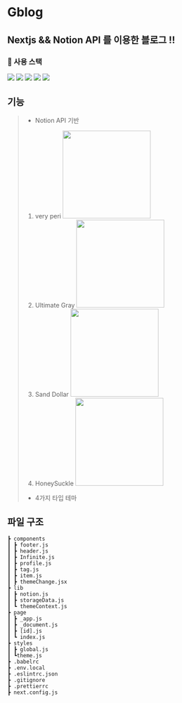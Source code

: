 <h1> Gblog</h1>

## Nextjs && Notion API 를 이용한 블로그 !!

### 🔧 사용 스택

<div style={}>
<img src="https://img.shields.io/badge/react-61DAFB?style=for-the-badge&logo=react&logoColor=black">
<img src="https://img.shields.io/badge/next.js-000000?style=for-the-badge&logo=nextdotjs&logoColor=white"/>
<img  src="https://img.shields.io/badge/styled--components-DB7093?style=for-the-badge&logo=styled-components&logoColor=white" />
<img  src="https://img.shields.io/badge/JavaScript-323330?style=for-the-badge&logo=javascript&logoColor=F7DF1E" />
<img src="https://img.shields.io/badge/Notion-000000?style=for-the-badge&logo=notion&logoColor=white" />
</div>

## 기능

> - Notion API 기반
>
> 1. very peri
>    <img src="https://user-images.githubusercontent.com/102665966/199334484-137ef567-5b3f-480f-b8cc-2b8ed9b2a86a.png" width="200" />
> 2. Ultimate Gray
>    <img src="https://user-images.githubusercontent.com/102665966/199334654-2a6d05a2-ca3f-4a9e-80bb-ad6c58e4c52d.png" width="200"/>
> 3. Sand Dollar
>    <img  src="https://user-images.githubusercontent.com/102665966/199334661-ced7f8b0-a5fb-437a-9546-32f744f4e67d.png" width="200"/>
> 4. HoneySuckle
>    <img src="https://user-images.githubusercontent.com/102665966/199334668-3275e613-3de5-4b90-8743-e76513ac67b1.png" width="200"/>
>
> - 4가지 타입 테마

## 파일 구조

```
┣ components
┃ ┣ footer.js
┃ ┣ header.js
┃ ┣ Infinite.js
┃ ┣ profile.js
┃ ┣ tag.js
┃ ┣ item.js
┃ ┣ themeChange.jsx
┣ lib
┃ ┣ notion.js
┃ ┣ storageData.js
┃ ┗ themeContext.js
┣ page
┃ ┣ _app.js
┃ ┣ _document.js
┃ ┣ [id].js
┃ ┗ index.js
┣ styles
┃ ┣ global.js
┃ ┗theme.js
┣ .babelrc
┣ .env.local
┣ .eslintrc.json
┣ .gitignore
┣ .prettierrc
┣ next.config.js

```
